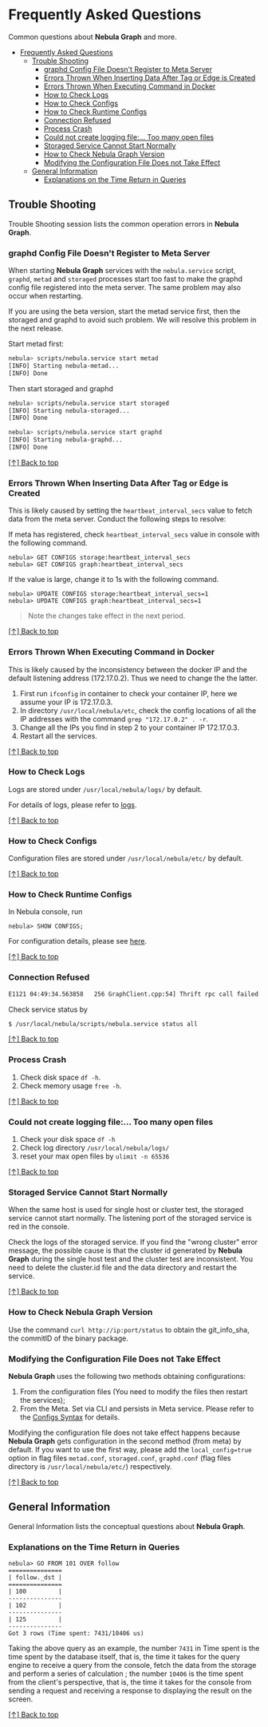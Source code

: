 # Frequently Asked Questions

Common questions about **Nebula Graph** and more.

- [Frequently Asked Questions](#frequently-asked-questions)
  - [Trouble Shooting](#trouble-shooting)
    - [graphd Config File Doesn't Register to Meta Server](#graphd-config-file-doesnt-register-to-meta-server)
    - [Errors Thrown When Inserting Data After Tag or Edge is Created](#errors-thrown-when-inserting-data-after-tag-or-edge-is-created)
    - [Errors Thrown When Executing Command in Docker](#errors-thrown-when-executing-command-in-docker)
    - [How to Check Logs](#how-to-check-logs)
    - [How to Check Configs](#how-to-check-configs)
    - [How to Check Runtime Configs](#how-to-check-runtime-configs)
    - [Connection Refused](#connection-refused)
    - [Process Crash](#process-crash)
    - [Could not create logging file:... Too many open files](#could-not-create-logging-file-too-many-open-files)
    - [Storaged Service Cannot Start Normally](#storaged-service-cannot-start-normally)
    - [How to Check Nebula Graph Version](#how-to-check-nebula-graph-version)
    - [Modifying the Configuration File Does not Take Effect](#modifying-the-configuration-file-does-not-take-effect)
  - [General Information](#general-information)
    - [Explanations on the Time Return in Queries](#explanations-on-the-time-return-in-queries)

## Trouble Shooting

Trouble Shooting session lists the common operation errors in **Nebula Graph**.

### graphd Config File Doesn't Register to Meta Server

When starting **Nebula Graph** services with the `nebula.service` script, `graphd`, `metad` and `storaged` processes start too fast to make the graphd config file registered into the meta server. The same problem may also occur when restarting.

If you are using the beta version, start the metad service first, then the storaged and graphd to avoid such problem. We will resolve this problem in the next release.

Start metad first:

```bash
nebula> scripts/nebula.service start metad
[INFO] Starting nebula-metad...
[INFO] Done
```

Then start storaged and graphd

```bash
nebula> scripts/nebula.service start storaged
[INFO] Starting nebula-storaged...
[INFO] Done

nebula> scripts/nebula.service start graphd
[INFO] Starting nebula-graphd...
[INFO] Done
```

[[↑] Back to top](#frequently-asked-questions)

### Errors Thrown When Inserting Data After Tag or Edge is Created

This is likely caused by setting the `heartbeat_interval_secs` value to fetch data from the meta server. Conduct the following steps to resolve:

If meta has registered, check `heartbeat_interval_secs` value in console with the following command.

```ngql
nebula> GET CONFIGS storage:heartbeat_interval_secs
nebula> GET CONFIGS graph:heartbeat_interval_secs
```

If the value is large, change it to 1s with the following command.

```ngql
nebula> UPDATE CONFIGS storage:heartbeat_interval_secs=1
nebula> UPDATE CONFIGS graph:heartbeat_interval_secs=1
```

> Note the changes take effect in the next period.

[[↑] Back to top](#frequently-asked-questions)

### Errors Thrown When Executing Command in Docker

This is likely caused by the inconsistency between the docker IP and the default listening address (172.17.0.2). Thus we need to change the the latter.

1. First run `ifconfig` in container to check your container IP, here we assume your IP is 172.17.0.3.
2. In directory `/usr/local/nebula/etc`, check the config locations of all the IP addresses with the command `grep "172.17.0.2" . -r`.
3. Change all the IPs you find in step 2 to your container IP 172.17.0.3.
4. Restart all the services.

[[↑] Back to top](#frequently-asked-questions)

### How to Check Logs

Logs are stored under `/usr/local/nebula/logs/` by default.

For details of logs, please refer to [logs](../../3.build-develop-and-administration/3.deploy-and-administrations/server-administration/configuration-statements/log.md).

[[↑] Back to top](#frequently-asked-questions)

### How to Check Configs

Configuration files are stored under `/usr/local/nebula/etc/` by default.

[[↑] Back to top](#frequently-asked-questions)

### How to Check Runtime Configs

In Nebula console, run

```ngql
nebula> SHOW CONFIGS;
```

For configuration details, please see [here](../../3.build-develop-and-administration/3.deploy-and-administrations/server-administration/configuration-statements/configs-syntax.md).

[[↑] Back to top](#frequently-asked-questions)

### Connection Refused

```txt
E1121 04:49:34.563858   256 GraphClient.cpp:54] Thrift rpc call failed: AsyncSocketException: connect failed, type = Socket not open, errno = 111 (Connection refused): Connection refused
```

Check service status by

```bash
$ /usr/local/nebula/scripts/nebula.service status all
```

[[↑] Back to top](#frequently-asked-questions)

### Process Crash

1. Check disk space `df -h`.
1. Check memory usage `free -h`.

[[↑] Back to top](#frequently-asked-questions)

### Could not create logging file:... Too many open files

1. Check your disk space `df -h`
1. Check log directory `/usr/local/nebula/logs/`
1. reset your max open files by `ulimit -n 65536`

[[↑] Back to top](#frequently-asked-questions)

### Storaged Service Cannot Start Normally

When the same host is used for single host or cluster test, the storaged service cannot start normally. The listening port of the storaged service is red in the console.

Check the logs of the storaged service. If you find the "wrong cluster" error message, the possible cause is that the cluster id generated by **Nebula Graph** during the single host test and the cluster test are inconsistent. You need to delete the cluster.id file and the data directory and restart the service.

[[↑] Back to top](#frequently-asked-questions)

### How to Check Nebula Graph Version

Use the command `curl http://ip:port/status` to obtain the git_info_sha, the commitID of the binary package.

### Modifying the Configuration File Does not Take Effect

**Nebula Graph** uses the following two methods obtaining configurations:

1. From the configuration files (You need to modify the files then restart the services);
2. From the Meta. Set via CLI and persists in Meta service. Please refer to the [Configs Syntax](../../3.build-develop-and-administration/3.deploy-and-administrations/server-administration/configuration-statements/configs-syntax.md) for details.

Modifying the configuration file does not take effect happens because **Nebula Graph** gets configuration in the second method (from meta) by default. If you want to use the first way, please add the `local_config=true` option in flag files `metad.conf`, `storaged.conf`, `graphd.conf` (flag files directory is `/usr/local/nebula/etc/`) respectively.

[[↑] Back to top](#frequently-asked-questions)

## General Information

General Information lists the conceptual questions about **Nebula Graph**.

### Explanations on the Time Return in Queries

```ngql
nebula> GO FROM 101 OVER follow
===============
| follow._dst |
===============
| 100         |
---------------
| 102         |
---------------
| 125         |
---------------
Got 3 rows (Time spent: 7431/10406 us)
```

Taking the above query as an example, the number `7431` in Time spent is the time spent by the database itself, that is, the time it takes for the query engine to receive a query from the console, fetch the data from the storage and perform a series of calculation ; the number `10406` is the time spent from the client's perspective, that is, the time it takes for the console from sending a request and receiving a response to displaying the result on the screen.

[[↑] Back to top](#frequently-asked-questions)
